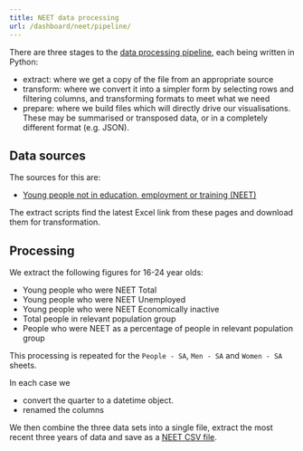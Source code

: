 ```yaml
---
title: NEET data processing
url: /dashboard/neet/pipeline/
---
```


There are three stages to the [data processing pipeline](https://github.com/open-innovations/yff-data/tree/main/scripts/neet), each being written in Python:

* extract: where we get a copy of the file from an appropriate source
* transform: where we convert it into a simpler form by selecting rows and filtering columns, and transforming formats to meet what we need
* prepare: where we build files which will directly drive our visualisations. These may be summarised or transposed data, or in a completely different format (e.g. JSON).

## Data sources

The sources for this are:

* [Young people not in education, employment or training (NEET)](https://www.ons.gov.uk/employmentandlabourmarket/peoplenotinwork/unemployment/datasets/youngpeoplenotineducationemploymentortrainingneettable1)

The extract scripts find the latest Excel link from these pages and download them for transformation.

## Processing

We extract the following figures for 16-24 year olds:

* Young people who were NEET Total
* Young people who were NEET Unemployed
* Young people who were NEET Economically inactive
* Total people in relevant population group
* People who were NEET as a percentage of people in relevant population group

This processing is repeated for the `People - SA`, `Men - SA` and `Women - SA` sheets.

In each case we
* convert the quarter to a datetime object.
* renamed the columns

We then combine the three data sets into a single file, extract the most recent three years of data and save as a [NEET CSV file](https://github.com/open-innovations/yff-data/blob/main/data/neet/neet.csv).

